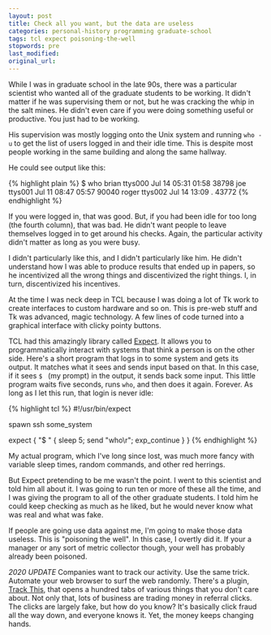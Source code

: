 ```yaml
---
layout: post
title: Check all you want, but the data are useless
categories: personal-history programming graduate-school
tags: tcl expect poisoning-the-well
stopwords: pre
last_modified:
original_url:
---
```


While I was in graduate school in the late 90s, there was a particular scientist who wanted all of the graduate students to be working. It didn't matter if he was supervising them or not, but he was cracking the whip in the salt mines. He didn't even care if you were doing something useful or productive. You just had to be working.

<!--more-->

His supervision was mostly logging onto the Unix system and running `who -u` to get the list of users logged in and their idle time. This is despite most people working in the same building and along the same hallway.

He could see output like this:

{% highlight plain %}
$ who
brian    ttys000  Jul 14 05:31 01:58 	 38798
joe      ttys001  Jul 11 08:47 05:57 	 90040
roger    ttys002  Jul 14 13:09   .   	 43772
{% endhighlight %}

If you were logged in, that was good. But, if you had been idle for too long (the fourth column), that was bad. He didn't want people to leave themselves logged in to get around his checks. Again, the particular activity didn't matter as long as you were busy.

I didn't particularly like this, and I didn't particularly like him. He didn't understand how I was able to produce results that ended up in papers, so he incentivized all the wrong things and discentivized the right things. I, in turn, discentivized his incentives.

At the time I was neck deep in TCL because I was doing a lot of Tk work to create interfaces to custom hardware and so on. This is pre-web stuff and Tk was advanced, magic technology. A few lines of code turned into a graphical interface with clicky pointy buttons.

TCL had this amazingly library called [Expect](http://tcl.tk/man/expect5.31/expect.1.html). It allows you to programmatically interact with systems that think a person is on the other side. Here's a short program that logs in to some system and gets its output. It matches what it sees and sends input based on that. In this case, if it sees `$ ` (my prompt) in the output, it sends back some input. This little program waits five seconds, runs `who`, and then does it again. Forever. As long as I let this run, that login is never idle:

{% highlight tcl %}
#!/usr/bin/expect

spawn ssh some_system

expect {
	"$ " { sleep 5; send "who\r"; exp_continue }
	}
{% endhighlight %}


My actual program, which I've long since lost, was much more fancy with variable sleep times, random commands, and other red herrings.

But Expect pretending to be me wasn't the point. I went to this scientist and told him all about it. I was going to run ten or more of these all the time, and I was giving the program to all of the other graduate students. I told him he could keep checking as much as he liked, but he would never know what was real and what was fake.

If people are going use data against me, I'm going to make those data useless. This is "poisoning the well". In this case, I overtly did it.
If your a manager or any sort of metric collector though, your well has probably already been poisoned.

_2020 UPDATE_ Companies want to track our activity. Use the same trick. Automate your web browser to surf the web randomly. There's a plugin, [Track This](https://trackthis.link), that opens a hundred tabs of various things that you don't care about. Not only that, lots of business are trading money in referral clicks. The clicks are largely fake, but how do you know? It's basically click fraud all the way down, and everyone knows it. Yet, the money keeps changing hands.

